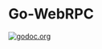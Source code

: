 # Go-WebRPC
[![godoc.org](http://img.shields.io/badge/godoc-reference-5272B4.svg?style=flat-square)](https://godoc.org/github.com/Benzinga/go-webrpc)
